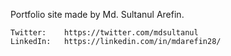 ﻿
Portfolio site made by Md. Sultanul Arefin.
	
                    
	
	Twitter:	https://twitter.com/mdsultanul
	LinkedIn:	https://linkedin.com/in/mdarefin28/
	
	 
